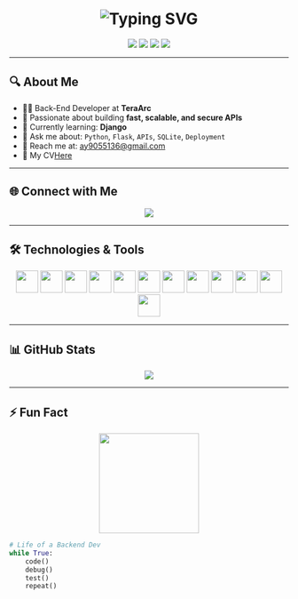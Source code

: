 <h1 align="center">
  <img src="https://readme-typing-svg.herokuapp.com?font=Fira+Code&size=28&pause=1000&center=true&vCenter=true&width=500&lines=Hi+%F0%9F%91%8B%2C+I'm+Ali+Yasser;Back-End+Developer+%7C+Python+Lover" alt="Typing SVG" />
</h1>

<p align="center">
  <img src="https://img.shields.io/badge/Python-Expert-blue?style=flat-square&logo=python" />
  <img src="https://img.shields.io/badge/Flask-Backend-black?style=flat-square&logo=flask" />
  <img src="https://img.shields.io/badge/React-Frontend-blue?style=flat-square&logo=react" />
  <img src="https://img.shields.io/badge/Learning-Django-92D050?style=flat-square&logo=django" />
</p>

---

## 🔍 About Me

- 👨‍💻 Back-End Developer at **TeraArc**
- 🚀 Passionate about building **fast, scalable, and secure APIs**
- 🌱 Currently learning: **Django**
- 💬 Ask me about: `Python`, `Flask`, `APIs`, `SQLite`, `Deployment`
- 📧 Reach me at: [ay9055136@gmail.com](mailto:ay9055136@gmail.com)
- 📄 My CV[Here](https://drive.google.com/file/d/1sxA9lhlHsZJfop9yVgP2t6YNhg5hfD8l/view?usp=sharing)

---

## 🌐 Connect with Me

<p align="center">
  <a href="https://linkedin.com/in/ali-yasser-ali" target="_blank">
    <img src="https://img.shields.io/badge/LinkedIn-Ali%20Yasser-blue?style=for-the-badge&logo=linkedin" />
  </a>
</p>

---

## 🛠️ Technologies & Tools

<p align="center">
  <img src="https://cdn.jsdelivr.net/gh/devicons/devicon/icons/python/python-original.svg" width="40" />
  <img src="https://cdn.jsdelivr.net/gh/devicons/devicon/icons/flask/flask-original.svg" width="40" />
  <img src="https://cdn.jsdelivr.net/gh/devicons/devicon/icons/react/react-original.svg" width="40" />
  <img src="https://cdn.jsdelivr.net/gh/devicons/devicon/icons/javascript/javascript-original.svg" width="40" />
  <img src="https://cdn.jsdelivr.net/gh/devicons/devicon/icons/typescript/typescript-original.svg" width="40" />
  <img src="https://cdn.jsdelivr.net/gh/devicons/devicon/icons/html5/html5-original.svg" width="40" />
  <img src="https://cdn.jsdelivr.net/gh/devicons/devicon/icons/css3/css3-original.svg" width="40" />
  <img src="https://cdn.jsdelivr.net/gh/devicons/devicon/icons/docker/docker-original.svg" width="40" />
  <img src="https://cdn.jsdelivr.net/gh/devicons/devicon/icons/git/git-original.svg" width="40" />
  <img src="https://cdn.jsdelivr.net/gh/devicons/devicon/icons/mysql/mysql-original.svg" width="40" />
  <img src="https://cdn.jsdelivr.net/gh/devicons/devicon/icons/sqlite/sqlite-original.svg" width="40" />
  <img src="https://cdn.jsdelivr.net/gh/devicons/devicon/icons/mongodb/mongodb-original.svg" width="40" />
</p>

---

## 📊 GitHub Stats

<p align="center">
  <img src="https://github-readme-stats.vercel.app/api/top-langs/?username=aliyasser29&layout=compact&theme=tokyonight" />
</p>

---

## ⚡ Fun Fact

<p align="center">
  <img src="https://media.giphy.com/media/ZVik7pBtu9dNS/giphy.gif" width="180" />
</p>

```python
# Life of a Backend Dev
while True:
    code()
    debug()
    test()
    repeat()
